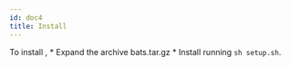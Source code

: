 ```yaml
---
id: doc4
title: Install
---
```


 To install , 
     *  Expand the archive bats.tar.gz
     *  Install running `sh setup.sh`.

